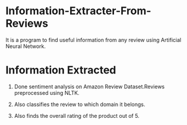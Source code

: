 # Information-Extracter-From-Reviews

It is a program to find useful information from any review using Artificial Neural Network.

# Information Extracted

1. Done sentiment analysis on Amazon Review Dataset.Reviews preprocessed using NLTK.

2. Also classifies the review to which domain it belongs.

3. Also finds the overall rating of the product out of 5.
